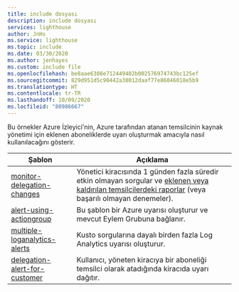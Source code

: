 ```yaml
---
title: include dosyası
description: include dosyası
services: lighthouse
author: JnHs
ms.service: lighthouse
ms.topic: include
ms.date: 03/30/2020
ms.author: jenhayes
ms.custom: include file
ms.openlocfilehash: be8aae6308e712449402b002576974743bc125ef
ms.sourcegitcommit: 829d951d5c90442a38012daaf77e86046018e5b9
ms.translationtype: HT
ms.contentlocale: tr-TR
ms.lasthandoff: 10/09/2020
ms.locfileid: "80986667"
---
```

Bu örnekler Azure İzleyici'nin, Azure tarafından atanan temsilcinin kaynak yönetimi için eklenen aboneliklerde uyarı oluşturmak amacıyla nasıl kullanılacağını gösterir.

| **Şablon** | **Açıklama** |
|---------|---------|
| [monitor-delegation-changes](https://github.com/Azure/Azure-Lighthouse-samples/tree/master/tools/monitor-delegation-changes) | Yönetici kiracısında 1 günden fazla süredir etkin olmayan sorgular ve [eklenen veya kaldırılan temsilcilerdeki raporlar](../articles/lighthouse/how-to/monitor-delegation-changes.md) (veya başarılı olmayan denemeler).|
| [alert-using-actiongroup](https://github.com/Azure/Azure-Lighthouse-samples/tree/master/templates/alert-using-actiongroup) | Bu şablon bir Azure uyarısı oluşturur ve mevcut Eylem Grubuna bağlanır.|
| [multiple-loganalytics-alerts](https://github.com/Azure/Azure-Lighthouse-samples/tree/master/templates/multiple-loganalytics-alerts) | Kusto sorgularına dayalı birden fazla Log Analytics uyarısı oluşturur.|
| [delegation-alert-for-customer](https://github.com/Azure/Azure-Lighthouse-samples/tree/master/templates/delegation-alert-for-customer) | Kullanıcı, yöneten kiracıya bir aboneliği temsilci olarak atadığında kiracıda uyarı dağıtır.|
